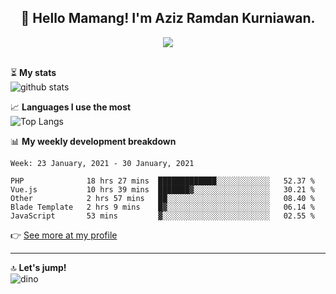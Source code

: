 <h2 align="center">👋 Hello Mamang! I'm Aziz Ramdan Kurniawan.</h2>  
<p align="center">
  <img src="https://komarev.com/ghpvc/?username=azizramdan"> <br><br>
</p>
    
⏳ **My stats**  
![github stats](https://github-readme-stats.vercel.app/api?username=azizramdan&show_icons=true&count_private=true&title_color=000&hide_border=true&hide_title=true)  

📈 **Languages I use the most**  
![Top Langs](https://github-readme-stats.vercel.app/api/top-langs/?username=azizramdan&layout=compact&langs_count=6&hide=tsql&hide_border=true&hide_title=true&exclude_repo=Futsal-Go,Futsal-Go-Admin,Sistem-Informasi-Sensus-Harian-Rawat-Inap)  

📊 **My weekly development breakdown**
<!--START_SECTION:waka-->
```text
Week: 23 January, 2021 - 30 January, 2021

PHP              18 hrs 27 mins  █████████████░░░░░░░░░░░░   52.37 % 
Vue.js           10 hrs 39 mins  ███████▓░░░░░░░░░░░░░░░░░   30.21 % 
Other            2 hrs 57 mins   ██░░░░░░░░░░░░░░░░░░░░░░░   08.40 % 
Blade Template   2 hrs 9 mins    █▓░░░░░░░░░░░░░░░░░░░░░░░   06.14 % 
JavaScript       53 mins         ▓░░░░░░░░░░░░░░░░░░░░░░░░   02.55 % 
```
<!--END_SECTION:waka-->
👉 [See more at my profile](https://wakatime.com/@azizramdan)
***
🔝 **Let's jump!**  
![dino](https://raw.githubusercontent.com/azizramdan/azizramdan/master/dino.gif)  
